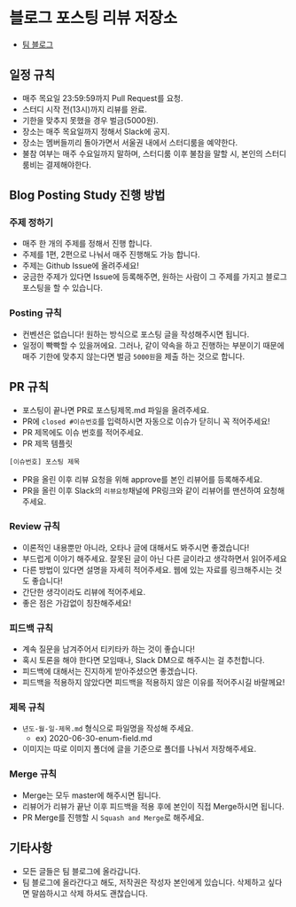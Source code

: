 # 블로그 포스팅 리뷰 저장소
- [팀 블로그](https://blog-posting.github.io/)

## 일정 규칙
- 매주 목요일 23:59:59까지 Pull Request를 요청.
- 스터디 시작 전(13시)까지 리뷰를 완료.
- 기한을 맞추지 못했을 경우 벌금(5000원).
- 장소는 매주 목요일까지 정해서 Slack에 공지.
- 장소는 멤버들끼리 돌아가면서 서울권 내에서 스터디룸을 예약한다.
- 불참 여부는 매주 수요일까지 말하며, 스터디룸 이후 불참을 말할 시, 본인의 스터디룸비는 결제해야한다.

## Blog Posting Study 진행 방법

### 주제 정하기
- 매주 한 개의 주제를 정해서 진행 합니다.
- 주제를 1편, 2편으로 나눠서 매주 진행해도 가능 합니다.
- 주제는 Github Issue에 올려주세요!
- 궁금한 주제가 있다면 Issue에 등록해주면, 원하는 사람이 그 주제를 가지고 블로그 포스팅을 할 수 있습니다.

### Posting 규칙
- 컨벤션은 없습니다! 원하는 방식으로 포스팅 글을 작성해주시면 됩니다.
- 일정이 빡빡할 수 있을꺼에요. 그러나, 같이 약속을 하고 진행하는 부분이기 때문에 매주 기한에 맞추지 않는다면 벌금 `5000원`을 제출 하는 것으로 합니다.

## PR 규칙
- 포스팅이 끝나면 PR로 포스팅제목.md 파일을 올려주세요.
- PR에 `closed #이슈번호`를 입력하시면 자동으로 이슈가 닫히니 꼭 적어주세요!
- PR 제목에도 이슈 번호를 적어주세요.
- PR 제목 템플릿
```
[이슈번호] 포스팅 제목
```
- PR을 올린 이후 리뷰 요청을 위해 approve를 본인 리뷰어를 등록해주세요.
- PR을 올린 이후 Slack의 `리뷰요청`채널에 PR링크와 같이 리뷰어를 맨션하여 요청해주세요.

### Review 규칙
- 이론적인 내용뿐만 아니라, 오타나 글에 대해서도 봐주시면 좋겠습니다!
- 부드럽게 이야기 해주세요. 잘못된 글이 아닌 다른 글이라고 생각하면서 읽어주세요
- 다른 방법이 있다면 설명을 자세히 적어주세요. 웹에 있는 자료를 링크해주시는 것도 좋습니다!
- 간단한 생각이라도 리뷰에 적어주세요.
- 좋은 점은 가감없이 칭찬해주세요!

### 피드백 규칙
- 계속 질문을 남겨주어서 티키타카 하는 것이 좋습니다!
- 혹시 토론을 해야 한다면 모임때나, Slack DM으로 해주시는 걸 추천합니다.
- 피드백에 대해서는 진지하게 받아주셨으면 좋겠습니다.
- 피드백을 적용하지 않았다면 피드백을 적용하지 않은 이유를 적어주시길 바랄께요!

### 제목 규칙
- `년도-월-일-제목.md` 형식으로 파일명을 작성해 주세요.
    - ex) 2020-06-30-enum-field.md
- 이미지는 따로 이미지 폴더에 글을 기준으로 폴더를 나눠서 저장해주세요.

### Merge 규칙
- Merge는 모두 master에 해주시면 됩니다.
- 리뷰어가 리뷰가 끝난 이후 피드백을 적용 후에 본인이 직접 Merge하시면 됩니다.
- PR Merge를 진행할 시 `Squash and Merge`로 해주세요.

## 기타사항
- 모든 글들은 팀 블로그에 올라갑니다.
- 팀 블로그에 올라간다고 해도, 저작권은 작성자 본인에게 있습니다. 삭제하고 싶다면 말씀하시고 삭제 하셔도 괜찮습니다.
